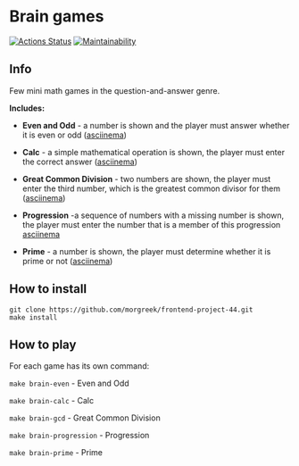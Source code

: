 # Brain games

[![Actions Status](https://github.com/morgreek/frontend-project-44/workflows/hexlet-check/badge.svg)](https://github.com/morgreek/frontend-project-44/actions)
[![Maintainability](https://api.codeclimate.com/v1/badges/ad4dd6d2239627063cd8/maintainability)](https://codeclimate.com/github/morgreek/frontend-project-44/maintainability)

## Info

Few mini math games in the question-and-answer genre.

**Includes:**

- **Even and Odd** - a number is shown and the player must answer whether it is even or odd ([asciinema](https://asciinema.org/a/uXr9vxPgqvyE3laPgxMEfRbHG))

- **Calc** - a simple mathematical operation is shown, the player must enter the correct answer ([asciinema](https://asciinema.org/a/MMsqfZOZ3pEWgzkbUTD7vwRC8))

- **Great Common Division** - two numbers are shown, the player must enter the third number, which is the greatest common divisor for them ([asciinema](https://asciinema.org/a/Rx8clJz7KkqvymlywkBSVhYKF))

- **Progression** -a sequence of numbers with a missing number is shown, the player must enter the number that is a member of this progression [asciinema](https://asciinema.org/a/MStGgmS81RRzzcJbE1J1yildX)

- **Prime** - a number is shown, the player must determine whether it is prime or not ([asciinema](https://asciinema.org/a/EZZN0AcyHlFHtlMADXxklq7Ej))

## How to install

```
git clone https://github.com/morgreek/frontend-project-44.git
make install
```

## How to play

For each game has its own command:

`make brain-even` - Even and Odd

`make brain-calc` - Calc

`make brain-gcd` - Great Common Division

`make brain-progression` - Progression

`make brain-prime` - Prime
